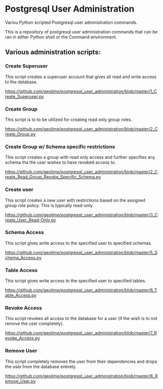 # Postgresql User Administration
Variou Python scripted Postgresql user administration commands.

This is a repository of postgresql user administration commands that can be ran in either Python shell or the Command environment.

## Various administration scripts:

### Create Superuser
This script creates a superuser account that gives all read and write access
to the database.

https://github.com/geolime/postgresql_user_administration/blob/master/1_Create_Superuser.py

### Create Group
This script is to to be utilized for creating read only group roles.

https://github.com/geolime/postgresql_user_administration/blob/master/2_Create_Group.py
  
### Create Group w/ Schema specific restrictions 
This script creates a group with read only access and further specifies any schema tha the user wishes to have revoked access to.

https://github.com/geolime/postgresql_user_administration/blob/master/2_Create_Read_Group_Revoke_Specific_Schema.py

### Create user 
This script creates a new user with restrictions based on the assigned group role policy. This is typically read-only.

https://github.com/geolime/postgresql_user_administration/blob/master/3_Create_User_Read-Only.py

### Schema Access
This script gives write access to the specified user to specified schemas.

https://github.com/geolime/postgresql_user_administration/blob/master/5_Schema_Access.py

### Table Access
This script gives write access to the specified user to specified tables.

https://github.com/geolime/postgresql_user_administration/blob/master/6_Table_Access.py

### Revoke Access 
This script revokes all access to the database for a user (if the wish is to not remove the user completely).

https://github.com/geolime/postgresql_user_administration/blob/master/7_Revoke_Access.py

### Remove User 
This script completely removes the user from their dependencies and drops the user from the database entirely.

https://github.com/geolime/postgresql_user_administration/blob/master/8_Remove_User.py
